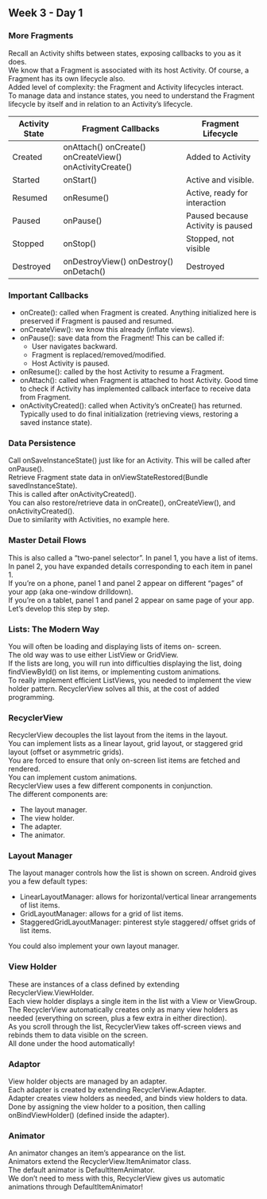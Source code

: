 ## Week 3 - Day 1
### More Fragments
Recall an Activity shifts between states, exposing callbacks to you as it does.  
We know that a Fragment is associated with its host Activity. Of course, a Fragment has its own lifecycle also.  
Added level of complexity: the Fragment and Activity lifecycles interact.  
To manage data and instance states, you need to understand the Fragment lifecycle by itself and in relation to an Activity’s lifecycle.

| Activity State | Fragment Callbacks                                      | Fragment Lifecycle                 |
|----------------|---------------------------------------------------------|------------------------------------|
| Created        | onAttach() onCreate() onCreateView() onActivityCreate() | Added to Activity                  |
| Started        | onStart()                                               | Active and visible.                |
| Resumed        | onResume()                                              | Active, ready for interaction      |
| Paused         | onPause()                                               | Paused because Activity is paused  |
| Stopped        | onStop()                                                | Stopped, not visible               |
| Destroyed      | onDestroyView() onDestroy() onDetach()                  | Destroyed                          |

### Important Callbacks
* onCreate(): called when Fragment is created. Anything initialized here is preserved if Fragment is paused and resumed.
* onCreateView(): we know this already (inflate views).
* onPause(): save data from the Fragment! This can be called if:
    * User navigates backward.
    * Fragment is replaced/removed/modified. 
    * Host Activity is paused.
* onResume(): called by the host Activity to resume a Fragment.
* onAttach(): called when Fragment is attached to host Activity. Good time to check if Activity has implemented callback interface to receive data from Fragment.
* onActivityCreated(): called when Activity’s onCreate() has returned. Typically used to do final initialization (retrieving views, restoring a saved instance state).

### Data Persistence
Call onSaveInstanceState() just like for an Activity. This will be called after onPause().  
Retrieve Fragment state data in onViewStateRestored(Bundle savedInstanceState).  
This is called after onActivityCreated().  
You can also restore/retrieve data in onCreate(), onCreateView(), and onActivityCreated().  
Due to similarity with Activities, no example here.

### Master Detail Flows
This is also called a “two-panel selector”. In panel 1, you have a list of items.  
In panel 2, you have expanded details corresponding to each item in panel 1.  
If you’re on a phone, panel 1 and panel 2 appear on different “pages” of your app (aka one-window drilldown).  
If you’re on a tablet, panel 1 and panel 2 appear on same page of your app.  
Let’s develop this step by step.

### Lists: The Modern Way
You will often be loading and displaying lists of items on- screen.  
The old way was to use either ListView or GridView.  
If the lists are long, you will run into difficulties displaying the list, doing findViewById() on list items, or implementing custom animations.  
To really implement efficient ListViews, you needed to implement the view holder pattern.
RecyclerView solves all this, at the cost of added programming.

### RecyclerView
RecyclerView decouples the list layout from the items in the layout.  
You can implement lists as a linear layout, grid layout, or staggered grid layout (offset or asymmetric grids).  
You are forced to ensure that only on-screen list items are fetched and rendered.  
You can implement custom animations.  
RecyclerView uses a few different components in conjunction.  
The different components are:

* The layout manager.
* The view holder. 
* The adapter.
* The animator.

### Layout Manager
The layout manager controls how the list is shown on screen. 
Android gives you a few default types:

* LinearLayoutManager: allows for horizontal/vertical linear arrangements of list items.
* GridLayoutManager: allows for a grid of list items.
* StaggeredGridLayoutManager: pinterest style staggered/ offset grids of list items.

You could also implement your own layout manager.

### View Holder
These are instances of a class defined by extending RecyclerView.ViewHolder.  
Each view holder displays a single item in the list with a View or ViewGroup.  
The RecyclerView automatically creates only as many view holders as needed (everything on screen, plus a few extra in either direction).  
As you scroll through the list, RecyclerView takes off-screen views and rebinds them to data visible on the screen.  
All done under the hood automatically!

### Adaptor
View holder objects are managed by an adapter.  
Each adapter is created by extending RecyclerView.Adapter.  
Adapter creates view holders as needed, and binds view holders to data.  
Done by assigning the view holder to a position, then calling onBindViewHolder() (defined inside the adapter).

### Animator
An animator changes an item’s appearance on the list.  
Animators extend the RecyclerView.ItemAnimator class.  
The default animator is DefaultItemAnimator.  
We don’t need to mess with this, RecyclerView gives us automatic animations through DefaultItemAnimator!